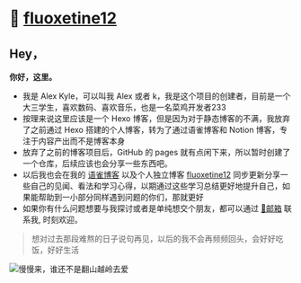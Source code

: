 
# 🎨 [fluoxetine12](https://fluoxetine12.icu/)

## Hey，

**你好，这里。**

- 我是 Alex Kyle，可以叫我 Alex 或者 k，我是这个项目的创建者，目前是一个大三学生，喜欢数码、喜欢音乐，也是一名菜鸡开发者233
- 按理来说这里应该是一个 Hexo 博客，但是因为对于静态博客的不满，我放弃了之前通过 Hexo 搭建的个人博客，转为了通过语雀博客和 Notion 博客，专注于内容产出而不是博客本身
- 放弃了之前的博客项目后，GitHub 的 pages 就有点闲下来，所以暂时创建了一个仓库，后续应该也会分享一些东西吧。
- 以后我也会在我的 [语雀博客](https://www.yuque.com/congjinyebai/alexkyle) 以及个人独立博客 [fluoxetine12](https://fluoxetine12.icu/) 同步更新分享一些自己的见闻、看法和学习心得，以期通过这些学习总结更好地提升自己，如果能帮助到一小部分同样遇到问题的你们，那就更好
- 如果你有什么问题想要与我探讨或者是单纯想交个朋友，都可以通过 [📧邮箱](mailto:alexkyle@congjinyebaiya.wang) 联系我, 时刻欢迎。


> 想对过去那段难熬的日子说句再见，以后的我不会再频频回头，会好好吃饭，好好生活

![慢慢来，谁还不是翻山越岭去爱](https://static.congjinyebaiya.wang/default.new.png)

